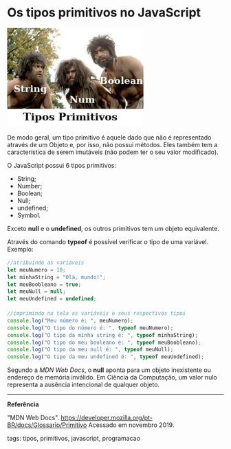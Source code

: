# Os tipos primitivos no JavaScript

![tipos primitivos](./img/tipoPrimitivo.jpg)

De modo geral, um tipo primitivo é aquele dado que não é representado através de um Objeto e, por isso, não possui métodos. Eles também tem a característica de serem imutáveis (não podem ter o seu valor modificado).

O JavaScript possui 6 tipos primitivos:

- String;
- Number;
- Boolean;
- Null;
- undefined;
- Symbol.

Exceto **null** e o **undefined**, os outros primitivos tem um objeto equivalente.

Através do comando **typeof** é possível verificar o tipo de uma variável. Exemplo:
```js
//atribuindo as variáveis
let meuNumero = 10;
let minhaString = "Olá, mundo!";
let meuBoobleano = true;
let meuNull = null;
let meuUndefined = undefined;

//imprimindo na tela as variáveis e seus respectivos tipos
console.log("Meu número é: ", meuNumero);
console.log("O tipo do número é: ", typeof meuNumero);
console.log("O tipo da minha string é: ", typeof minhaString);
console.log("O tipo do meu booleano é: ", typeof meuBoobleano);
console.log("O tipo da meu null é: ", typeof meuNull);
console.log("O tipo da meu undefined é: ", typeof meuUndefined);
```

Segundo a _MDN Web Docs_, o **null** aponta para um objeto inexistente ou endereço de memória inválido. Em Ciência da Computação, um valor nulo representa a ausência intencional de qualquer objeto.

---

**Referência**

"MDN Web Docs". https://developer.mozilla.org/pt-BR/docs/Glossario/Primitivo Acessado em novembro 2019.

tags: tipos, primitivos, javascript, programacao
